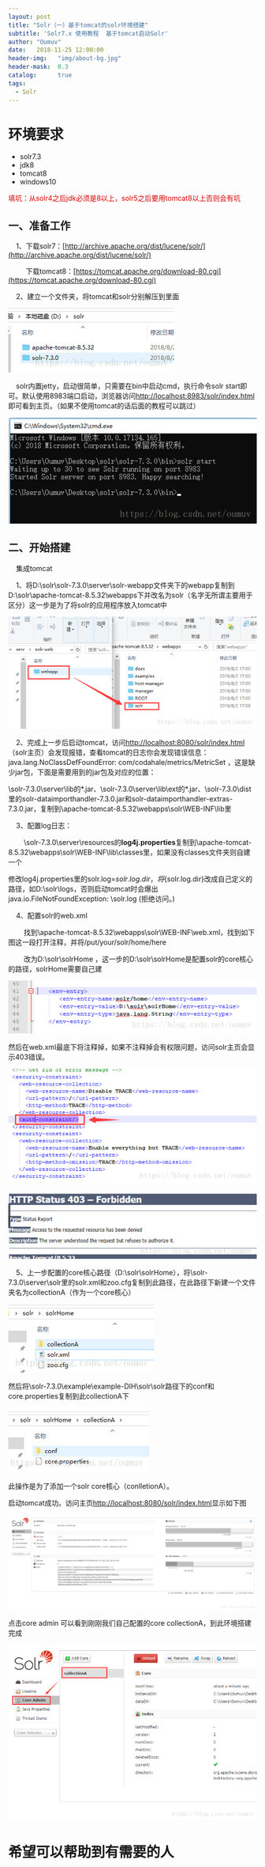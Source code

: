```yaml
---
layout: post
title: "Solr（一）基于tomcat的solr环境搭建"
subtitle: 'Solr7.x 使用教程  基于tomcat启动Solr'
author: "Oumuv"
date:   2018-11-25 12:00:00
header-img:   "img/about-bg.jpg"
header-mask:  0.3
catalog:      true
tags:
  - Solr
---
```


环境要求
====

*   solr7.3
*   jdk8
*   tomcat8
*   windows10

<font color=#dd0000>填坑：从solr4之后jdk必须是8以上，solr5之后要用tomcat8以上否则会有坑</font>

一、准备工作
------

    1、下载solr7：[http://archive.apache.org/dist/lucene/solr/](http://archive.apache.org/dist/lucene/solr/)

         下载tomcat8：[https://tomcat.apache.org/download-80.cgi](https://tomcat.apache.org/download-80.cgi)

    2、建立一个文件夹，将tomcat和solr分别解压到里面

![](https://raw.githubusercontent.com/Oumuv/oumuv.github.io/master/img/2018/11/25/20180802213912318.png)​

    solr内置jetty，启动很简单，只需要在bin中启动cmd，执行命令solr start即可。默认使用8983端口启动，浏览器访问[http://localhost:8983/solr/index.html](http://localhost:8983/solr/index.html)即可看到主页。（如果不使用tomcat的话后面的教程可以跳过）

![](https://raw.githubusercontent.com/Oumuv/oumuv.github.io/master/img/2018/11/25/2.png)​

二、开始搭建
------

    集成tomcat

    1、将D:\\solr\\solr-7.3.0\\server\\solr-webapp文件夹下的webapp复制到D:\\solr\\apache-tomcat-8.5.32\\webapps下并改名为solr（名字无所谓主要用于区分）这一步是为了将solr的应用程序放入tomcat中

![](https://raw.githubusercontent.com/Oumuv/oumuv.github.io/master/img/2018/11/25/3.png)​

    2、完成上一步后启动tomcat，访问[http://localhost:8080/solr/index.html](http://localhost:8080/solr/index.html)（solr主页）会发现报错，查看tomcat的日志你会发现错误信息：java.lang.NoClassDefFoundError: com/codahale/metrics/MetricSet ，这是缺少jar包，下面是需要用到的jar包及对应的位置：

\\solr-7.3.0\\server\\lib的*.jar、\\solr-7.3.0\\server\\lib\\ext的*.jar、\\solr-7.3.0\\dist里的solr-dataimporthandler-7.3.0.jar和solr-dataimporthandler-extras-7.3.0.jar，复制到\\apache-tomcat-8.5.32\\webapps\\solr\\WEB-INF\\lib里

    3、配置log日志：

        \\solr-7.3.0\\server\\resources的**log4j.properties**复制到\\apache-tomcat-8.5.32\\webapps\\solr\\WEB-INF\\lib\\classes里，如果没有classes文件夹则自建一个

修改log4j.properties里的solr.log=${solr.log.dir}，将${solr.log.dir}改成自己定义的路径，如D:\\solr\\logs，否则启动tomcat时会爆出java.io.FileNotFoundException: \\solr.log (拒绝访问。)

    4、配置solr的web.xml

        找到\\apache-tomcat-8.5.32\\webapps\\solr\\WEB-INF\\web.xml，找到如下图这一段打开注释，并将<env-entry-value>/put/your/solr/home/here</env-entry-value>

        改为<env-entry-value>D:\\solr\\solrHome</env-entry-value> ，这一步的D:\\solr\\solrHome是配置solr的core核心的路径，solrHome需要自己建

![](https://raw.githubusercontent.com/Oumuv/oumuv.github.io/master/img/2018/11/25/4.png)​

然后在web.xml最底下将<auth-constraint/>注释掉，如果不注释掉会有权限问题，访问solr主页会显示403错误。

![](https://raw.githubusercontent.com/Oumuv/oumuv.github.io/master/img/2018/11/25/5.png)​

![](https://raw.githubusercontent.com/Oumuv/oumuv.github.io/master/img/2018/11/25/6.png)​

    5、上一步配置的core核心路径（D:\\solr\\solrHome），将\\solr-7.3.0\\server\\solr里的solr.xml和zoo.cfg复制到此路径，在此路径下新建一个文件夹名为collectionA（作为一个core核心）

![](https://raw.githubusercontent.com/Oumuv/oumuv.github.io/master/img/2018/11/25/7.png)​

然后将\\solr-7.3.0\\example\\example-DIH\\solr\\solr路径下的conf和core.properties复制到此collectionA下

![](https://raw.githubusercontent.com/Oumuv/oumuv.github.io/master/img/2018/11/25/8.png)​

此操作是为了添加一个solr core核心（conlletionA）。

启动tomcat成功。访问主页[http://localhost:8080/solr/index.html](http://localhost:8080/solr/index.html)显示如下图

![](https://raw.githubusercontent.com/Oumuv/oumuv.github.io/master/img/2018/11/25/9.png)​

点击core admin 可以看到刚刚我们自己配置的core collectionA，到此环境搭建完成

![](https://raw.githubusercontent.com/Oumuv/oumuv.github.io/master/img/2018/11/25/01.png)​

希望可以帮助到有需要的人
============